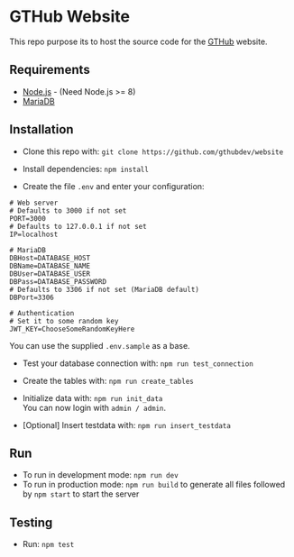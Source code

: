 # GTHub Website

This repo purpose its to host the source code for the [GTHub](https://gthub.eu) website.

## Requirements

* [Node.js](https://nodejs.org) - (Need Node.js >= 8)
* [MariaDB](https://mariadb.org/)

## Installation

* Clone this repo with:
`git clone https://github.com/gthubdev/website`

* Install dependencies:
`npm install`

* Create the file `.env` and enter your configuration:
```
# Web server
# Defaults to 3000 if not set
PORT=3000
# Defaults to 127.0.0.1 if not set
IP=localhost

# MariaDB
DBHost=DATABASE_HOST
DBName=DATABASE_NAME
DBUser=DATABASE_USER
DBPass=DATABASE_PASSWORD
# Defaults to 3306 if not set (MariaDB default)
DBPort=3306

# Authentication
# Set it to some random key
JWT_KEY=ChooseSomeRandomKeyHere
```
You can use the supplied `.env.sample` as a base.

* Test your database connection with:
`npm run test_connection`

* Create the tables with:
`npm run create_tables`

* Initialize data with:
`npm run init_data`<br>
You can now login with `admin / admin`.

* [Optional] Insert testdata with:
`npm run insert_testdata`

## Run
* To run in development mode: `npm run dev`
* To run in production mode: `npm run build` to generate all files followed by `npm start` to start the server

## Testing
* Run:
`npm test`
